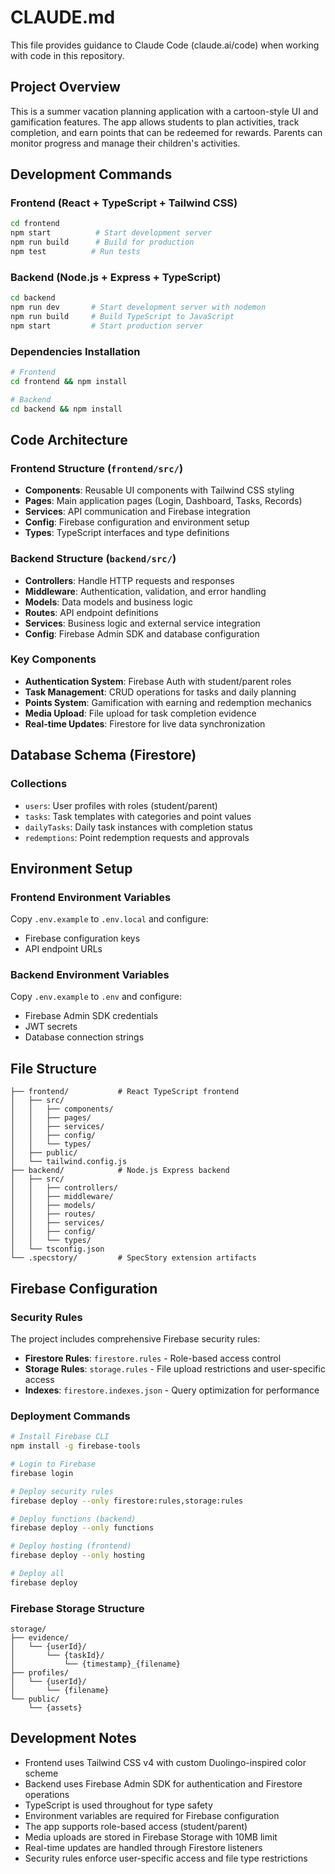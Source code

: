 # CLAUDE.md

This file provides guidance to Claude Code (claude.ai/code) when working with code in this repository.

## Project Overview

This is a summer vacation planning application with a cartoon-style UI and gamification features. The app allows students to plan activities, track completion, and earn points that can be redeemed for rewards. Parents can monitor progress and manage their children's activities.

## Development Commands

### Frontend (React + TypeScript + Tailwind CSS)
```bash
cd frontend
npm start          # Start development server
npm run build      # Build for production
npm test          # Run tests
```

### Backend (Node.js + Express + TypeScript)
```bash
cd backend
npm run dev       # Start development server with nodemon
npm run build     # Build TypeScript to JavaScript
npm start         # Start production server
```

### Dependencies Installation
```bash
# Frontend
cd frontend && npm install

# Backend
cd backend && npm install
```

## Code Architecture

### Frontend Structure (`frontend/src/`)
- **Components**: Reusable UI components with Tailwind CSS styling
- **Pages**: Main application pages (Login, Dashboard, Tasks, Records)
- **Services**: API communication and Firebase integration
- **Config**: Firebase configuration and environment setup
- **Types**: TypeScript interfaces and type definitions

### Backend Structure (`backend/src/`)
- **Controllers**: Handle HTTP requests and responses
- **Middleware**: Authentication, validation, and error handling
- **Models**: Data models and business logic
- **Routes**: API endpoint definitions
- **Services**: Business logic and external service integration
- **Config**: Firebase Admin SDK and database configuration

### Key Components

- **Authentication System**: Firebase Auth with student/parent roles
- **Task Management**: CRUD operations for tasks and daily planning
- **Points System**: Gamification with earning and redemption mechanics
- **Media Upload**: File upload for task completion evidence
- **Real-time Updates**: Firestore for live data synchronization

## Database Schema (Firestore)

### Collections
- `users`: User profiles with roles (student/parent)
- `tasks`: Task templates with categories and point values
- `dailyTasks`: Daily task instances with completion status
- `redemptions`: Point redemption requests and approvals

## Environment Setup

### Frontend Environment Variables
Copy `.env.example` to `.env.local` and configure:
- Firebase configuration keys
- API endpoint URLs

### Backend Environment Variables
Copy `.env.example` to `.env` and configure:
- Firebase Admin SDK credentials
- JWT secrets
- Database connection strings

## File Structure

```
├── frontend/           # React TypeScript frontend
│   ├── src/
│   │   ├── components/
│   │   ├── pages/
│   │   ├── services/
│   │   ├── config/
│   │   └── types/
│   ├── public/
│   └── tailwind.config.js
├── backend/            # Node.js Express backend
│   ├── src/
│   │   ├── controllers/
│   │   ├── middleware/
│   │   ├── models/
│   │   ├── routes/
│   │   ├── services/
│   │   ├── config/
│   │   └── types/
│   └── tsconfig.json
└── .specstory/         # SpecStory extension artifacts
```

## Firebase Configuration

### Security Rules
The project includes comprehensive Firebase security rules:
- **Firestore Rules**: `firestore.rules` - Role-based access control
- **Storage Rules**: `storage.rules` - File upload restrictions and user-specific access
- **Indexes**: `firestore.indexes.json` - Query optimization for performance

### Deployment Commands
```bash
# Install Firebase CLI
npm install -g firebase-tools

# Login to Firebase
firebase login

# Deploy security rules
firebase deploy --only firestore:rules,storage:rules

# Deploy functions (backend)
firebase deploy --only functions

# Deploy hosting (frontend)
firebase deploy --only hosting

# Deploy all
firebase deploy
```

### Firebase Storage Structure
```
storage/
├── evidence/
│   └── {userId}/
│       └── {taskId}/
│           └── {timestamp}_{filename}
├── profiles/
│   └── {userId}/
│       └── {filename}
└── public/
    └── {assets}
```

## Development Notes

- Frontend uses Tailwind CSS v4 with custom Duolingo-inspired color scheme
- Backend uses Firebase Admin SDK for authentication and Firestore operations
- TypeScript is used throughout for type safety
- Environment variables are required for Firebase configuration
- The app supports role-based access (student/parent)
- Media uploads are stored in Firebase Storage with 10MB limit
- Real-time updates are handled through Firestore listeners
- Security rules enforce user-specific access and file type restrictions